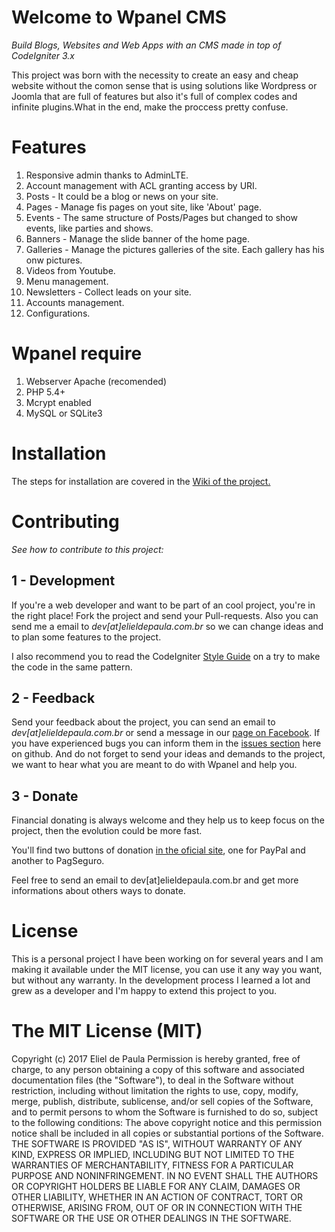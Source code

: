 # Welcome to Wpanel CMS

*Build Blogs, Websites and Web Apps with an CMS made in top of CodeIgniter 3.x*

This project was born with the necessity to create an easy and cheap website without the comon sense that is using solutions like Wordpress or Joomla that are full of features but also it's full of complex codes and infinite plugins.What in the end, make the proccess pretty confuse.

# Features

1. Responsive admin thanks to AdminLTE.
2. Account management with ACL granting access by URI.
3. Posts - It could be a blog or news on your site.
4. Pages - Manage fis pages on yout site, like 'About' page.
5. Events - The same structure of Posts/Pages but changed to show events, like parties and shows.
6. Banners - Manage the slide banner of the home page.
7. Galleries - Manage the pictures galleries of the site. Each gallery has his onw pictures.
8. Videos from Youtube.
9. Menu management.
10. Newsletters - Collect leads on your site.
11. Accounts management.
12. Configurations.

# Wpanel require

1. Webserver Apache (recomended)
2. PHP 5.4+
3. Mcrypt enabled
4. MySQL or SQLite3

# Installation

The steps for installation are covered in the [Wiki of the project.](https://github.com/elieldepaula/wpanel/wiki/Installation)

# Contributing

*See how to contribute to this project:*

## 1 - Development

If you're a web developer and want to be part of an cool project, you're in the right place! Fork the project and send your Pull-requests. Also you can send me a email to *dev[at]elieldepaula.com.br* so we can change ideas and to plan some features to the project.

I also recommend you to read the CodeIgniter [Style Guide](https://www.codeigniter.com/user_guide/general/styleguide.html) on a try to make the code in the same pattern.

## 2 - Feedback

Send your feedback about the project, you can send an email to *dev[at]elieldepaula.com.br* or send a message in our [page on Facebook](https://www.facebook.com/wpanelcms/). If you have experienced bugs you can inform them in the [issues section](https://github.com/elieldepaula/wpanel/issues) here on github. And do not forget to send your ideas and demands to the project, we want to hear what you are meant to do with Wpanel and help you.

## 3 - Donate

Financial donating is always welcome and they help us to keep focus on the project, then the evolution could be more fast.

You'll find two buttons of donation [in the oficial site](http://wpanel.org/#download), one for PayPal and another to PagSeguro.

Feel free to send an email to dev[at]elieldepaula.com.br and get more informations about others ways to donate.

# License

This is a personal project I have been working on for several years and I am making it available under the MIT license, you can use it any way you want, but without any warranty. In the development process I learned a lot and grew as a developer and I'm happy to extend this project to you.

# The MIT License (MIT)

Copyright (c) 2017 Eliel de Paula
Permission is hereby granted, free of charge, to any person obtaining a copy
of this software and associated documentation files (the "Software"), to deal
in the Software without restriction, including without limitation the rights
to use, copy, modify, merge, publish, distribute, sublicense, and/or sell
copies of the Software, and to permit persons to whom the Software is
furnished to do so, subject to the following conditions:
The above copyright notice and this permission notice shall be included in all
copies or substantial portions of the Software.
THE SOFTWARE IS PROVIDED "AS IS", WITHOUT WARRANTY OF ANY KIND, EXPRESS OR
IMPLIED, INCLUDING BUT NOT LIMITED TO THE WARRANTIES OF MERCHANTABILITY,
FITNESS FOR A PARTICULAR PURPOSE AND NONINFRINGEMENT. IN NO EVENT SHALL THE
AUTHORS OR COPYRIGHT HOLDERS BE LIABLE FOR ANY CLAIM, DAMAGES OR OTHER
LIABILITY, WHETHER IN AN ACTION OF CONTRACT, TORT OR OTHERWISE, ARISING FROM,
OUT OF OR IN CONNECTION WITH THE SOFTWARE OR THE USE OR OTHER DEALINGS IN THE
SOFTWARE.